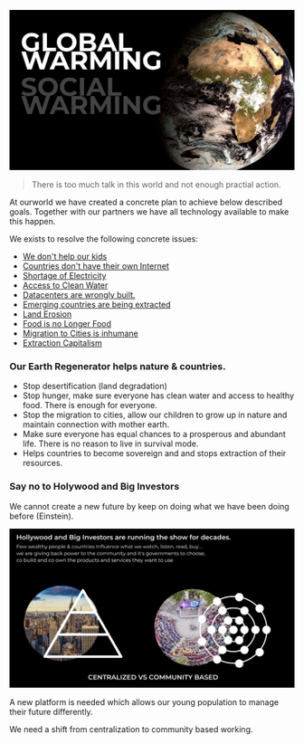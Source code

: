 ![](img/why1.png)

> There is too much talk in this world and not enough practial action.

At ourworld we have created a concrete plan to achieve below described goals. Together with our partners we have all technology available to make this happen.

We exists to resolve the following concrete issues:

- [We don't help our kids](help_our_kids.md)
- [Countries don't have their own Internet](countries_have_no_internet.md)
- [Shortage of Electricity](electricity_shortage.md)
- [Access to Clean Water](water.md)
- [Datacenters are wrongly built.](improve_datacenters.md)
- [Emerging countries are being extracted](extraction.md)
- [Land Erosion](land_erosion.md)
- [Food is no Longer Food](food_no_longer_food.md)
- [Migration to Cities is inhumane](migration_to_cities.md)
- [Extraction Capitalism](extraction.md)

### Our Earth Regenerator helps nature & countries.

- Stop desertification (land degradation)
- Stop hunger, make sure everyone has clean water and access to healthy food. There is enough for everyone.
- Stop the migration to cities, allow our children to grow up in nature and maintain connection with mother earth.
- Make sure everyone has equal chances to a prosperous and abundant life. There is no reason to live in survival mode.
- Helps countries to become sovereign and and stops extraction of their resources.


### Say no to Holywood and Big Investors

We cannot create a new future by keep on doing what we have been doing before (Einstein).

![](img/why_communitybased.png)

A new platform is needed which allows our young population to manage their future differently.

We need a shift from centralization to community based working.

